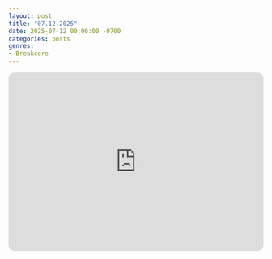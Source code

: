 ```yaml
---
layout: post
title: "07.12.2025"
date: 2025-07-12 00:00:00 -0700
categories: posts
genres:
- Breakcore
---
```

<iframe style="border-radius:12px" src="https://open.spotify.com/embed/playlist/25lASQyWr24WHt9QlneGnT?utm_source=generator" width="100%" height="352" frameBorder="0" allowfullscreen="" allow="autoplay; clipboard-write; encrypted-media; fullscreen; picture-in-picture" loading="lazy"></iframe>